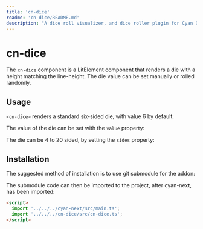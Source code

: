 ```yaml
---
title: 'cn-dice'
readme: 'cn-dice/README.md'
description: "A dice roll visualizer, and dice roller plugin for Cyan Design System"
---
```


# cn-dice

The `cn-dice` component is a LitElement component that renders a die with a height matching the line-height. The die value can be set manually or rolled randomly.

## Usage

`<cn-dice>` renders a standard six-sided die, with value 6 by default: <cn-dice></cn-dice>

The value of the die can be set with the `value` property: <cn-dice value="3"></cn-dice>

The die can be 4 to 20 sided, by setting the `sides` property: \
<cn-dice value="4" sides="4"></cn-dice>
<cn-dice></cn-dice>
<cn-dice value="8" sides="8"></cn-dice>
<cn-dice value="10" sides="10"></cn-dice>
<cn-dice value="12" sides="12"></cn-dice>
<cn-dice value="20" sides="20"></cn-dice>

## Installation

The suggested method of installation is to use git submodule for the addon:

The submodule code can then be imported to the project, after cyan-next, has been imported:

```html
<script>
  import '../../../cyan-next/src/main.ts';
  import '../../../cn-dice/src/cn-dice.ts';
</script>
```